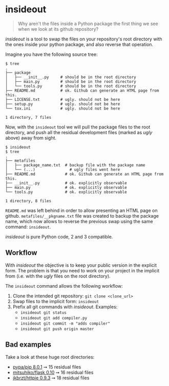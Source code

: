 # insideout

> Why aren't the files inside a Python package the first thing we see when we look at its github repository?

*insideout* is a tool to swap the files on your repository's root directory
with the ones inside your python package, and also reverse that operation.

Imagine you have the following source tree:

    $ tree
    .
    ├── package
    │   ├── __init__.py     # should be in the root directory
    │   ├── main.py         # should be in the root directory
    │   └── tools.py        # should be in the root directory
    ├── README.md           # ok. Github can generate an HTML page from this.
    ├── LICENSE.txt         # ugly. should not be here
    ├── setup.py            # ugly. should not be here
    └── tox.ini             # ugly. should not be here

    1 directory, 7 files

Now, with the `insideout` tool we
will pull the package files to the root directory, and push
all the residual development files (marked as *ugly* above) away from sight.

    $ insideout
    $ tree
    .
    ├── metafiles
    │   ├── package_name.txt  # backup file with the package name
    │   └── (...)               # ugly files went here
    ├── README.md             # ok. Github can generate an HTML page from this.
    ├── __init__.py           # ok. explicitly observable
    ├── main.py               # ok. explicitly observable
    └── tools.py              # ok. explicitly observable

    1 directory, 8 files

`README.md` was left behind in order to
allow presenting an HTML page on github. `metafiles/__pkgname.txt` file
was created to backup the package name, which now allows to reverse the
previous swap using the same command: `insideout`.

*insideout* is pure Python code, 2 and 3 compatible.

## Workflow

With *insideout* the objective is to keep your public version in the
explicit form.  The problem is that you need to work on your project in the
implicit from (i.e. with the *ugly* files on the root directory).

The `insideout` command allows the following workflow:

1. Clone the intended git repository: `git clone <clone_url>`
2. Swap files to the implicit form: `insideout`
3. Prefix all git commands with *insideout*. Examples:
    - `insideout git status`
    - `insideout git add compiler.py`
    - `insideout git commit -m "adds compiler"`
    - `insideout git push origin master`

## Bad examples

Take a look at these huge root directories:

* [pypa/pip 8.0.1](https://github.com/pypa/pip/tree/024cfe17e6685483a5a6abfc8983c086267a5a47) ➙ 15 residual files
* [mitsuhiko/flask 0.10](https://github.com/mitsuhiko/flask/tree/3b9574fec988fca790ffe78b64ef30b22dd3386a) ➙ 16 residual files
* [jkbrzt/httpie 0.9.3](https://github.com/jkbrzt/httpie/tree/47220763357f5a25cc535af5c4d2f4f092fb9abd) ➙ 18 residual files
